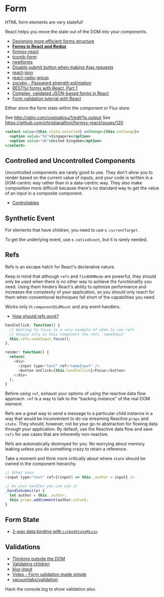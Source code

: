 # Form

HTML form elements are very stateful!

React helps you move the state out of the DOM into your components. 

* [Designing more efficient forms structure](https://uxplanet.org/designing-more-efficient-forms-structure-inputs-labels-and-actions-e3a47007114f#.ama7nvnk4)
* [**Forms in React and Redux**](http://x-team.com/2016/02/tutorial-forms-in-react-and-redux/)
* [formsy-react](https://github.com/christianalfoni/formsy-react)
* [tcomb-form](https://github.com/gcanti/tcomb-form)
* [newforms](https://github.com/insin/newforms)
* [Disable submit button when making Ajax requests](https://medium.com/@collardeau/to-react-from-jquery-disable-a-button-f5f6cc0ea885)
* [react-json](https://github.com/arqex/react-json)
* [react-radio-group](https://github.com/chenglou/react-radio-group)
* [zxcvbn - Password strength estimation](https://blogs.dropbox.com/tech/2012/04/zxcvbn-realistic-password-strength-estimation/)
* [RESTful forms with React, Part 1](http://blog.littleblimp.com/post/124492420923/restful-forms-with-react-part-1)
* [Complex, validated JSON-based forms in React](https://github.com/andrewhathaway/Winterfell)
* [Form validation tutorial with React](https://html5hive.org/reactjs-form-validation-tutorial/)

Either store the form state within the component or Flux store.

See http://jsbin.com/copiqakisu/1/edit?js,output
See https://github.com/christianalfoni/formsy-react/issues/120

```jsx
<select value={this.state.selected} onChange={this.onChange}>
  <option value="SG">Singapore</option>
  <option value="UK">United Kingdom</option>
</select>
```

## Controlled and Uncontrolled Components

Uncontrolled components are rarely good to use. They don't allow you to render based on the current value of inputs, and your code is written in a DOM-centric way rather than in a data-centric way. They also make composition more difficult because there's no standard way to get the value of an input in a composite component.

* [Controllables](https://jquense.github.io/react-widgets/docs/#/controllables)

## Synthetic Event

For elements that have children, you need to use `e.currentTarget`.

To get the underlying event, use `e.nativeEvent`, but it is rarely needed.

## Refs

Refs is an escape hatch for React's declarative nature.

Keep in mind that although `refs` and `findDOMNode` are powerful, they should only be used when there is no other way to achieve the functionality you need. Using them hinders React's ability to optimize performance and increases the complexity of your application, so you should only reach for them when conventional techniques fall short of the capabilities you need.

Works only in `componentDidMount` and any event handlers.

* [How should refs work?](https://github.com/facebook/react/issues/3234)

```js
handleClick: function() {
  // Wanting to focus is a very example of when to use refs
  // Unique only in this component the refs `nameInput`
  this.refs.nameInput.focus();},

render: function() {
  return(
    <div>
      <input type="text" ref="nameInput" />
      <button onClick={this.handleClick}>Focus</button>
    </div>
  );}
```

Before using `ref`, exhaust your options of using the reactive data flow approach. `ref` is a way to talk to the "backing instance" of the real DOM element.

Refs are a great way to send a message to a particular child instance in a way that would be inconvenient to do via streaming Reactive `props` and `state`. They should, however, not be your go-to abstraction for flowing data through your application. By default, use the Reactive data flow and save `refs` for use cases that are inherently non-reactive.

Refs are automatically destroyed for you. No worrying about memory leaking unless you do something crazy to retain a reference.

Take a moment and think more critically about where `state` should be owned in the component hierarchy.

```js
// Other uses
<input type="text" ref={(input) => this._author = input} />

// On your handler you can use it
_handleSubmit(e) {
  let author = this._author;
  this.props.addComment(author.value);
}
```

## Form State

* [2-way data binding with `LinkedStateMixin`](http://facebook.github.io/react/docs/two-way-binding-helpers.html)

## Validations

* [Thinking outside the DOM](http://www.sitepoint.com/thinking-outside-dom-concepts-setup/)
* [Validating children](http://www.mattzabriskie.com/blog/react-validating-children)
* [blur-input](https://github.com/Khan/react-components/blob/master/js/blur-input.jsx)
* [Video - Form validation made simple](https://www.youtube.com/watch?v=FqscLiODo5c)
* [vacuumlabs/validation](https://github.com/vacuumlabs/validation)

Hack the console.log to show validation also.